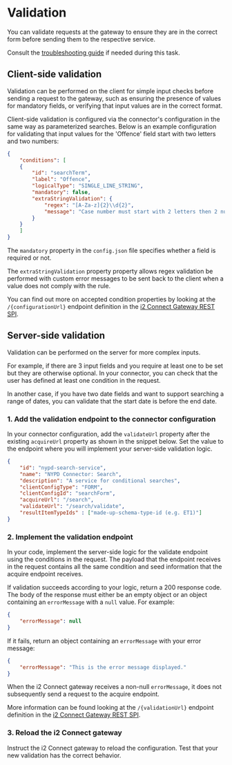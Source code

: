 # Validation

You can validate requests at the gateway to ensure they are in the correct form before sending them to the respective service.

Consult the [troubleshooting guide](./troubleshoot.md) if needed during this task.

## Client-side validation

Validation can be performed on the client for simple input checks before sending a request to the gateway, such as ensuring the presence of values for mandatory fields, or verifying that input values are in the correct format.

Client-side validation is configured via the connector's configuration in the same way as parameterized searches. Below is an example configuration for validating that input values for the 'Offence' field start with two letters and two numbers:

```json
{
	"conditions": [
	{
		"id": "searchTerm",
		"label": "Offence",
		"logicalType": "SINGLE_LINE_STRING",
		"mandatory": false,
		"extraStringValidation": {
			"regex": "[A-Za-z]{2}\\d{2}",
			"message": "Case number must start with 2 letters then 2 numbers"
		}
	}
	]
}
```

The `mandatory` property in the `config.json` file specifies whether a field is required or not.

The `extraStringValidation` property property allows regex validation be performed with custom error messages to be sent back to the client when a value does not comply with the rule.

You can find out more on accepted condition properties by looking at the `/{configurationUrl}` endpoint definition in the [i2 Connect Gateway REST SPI](https://www.ibm.com/support/knowledgecenter/en/SSXVTH_latest/com.ibm.i2.connect.developer.doc/i2_connect_spi.json).

## Server-side validation

Validation can be performed on the server for more complex inputs.

For example, if there are 3 input fields and you require at least one to be set but they are otherwise optional. In your connector, you can check that the user has defined at least one condition in the request.

In another case, if you have two date fields and want to support searching a range of dates, you can validate that the start date is before the end date.

### 1. Add the validation endpoint to the connector configuration

In your connector configuration, add the `validateUrl` property after the existing `acquireUrl` property as shown in the snippet below. Set the value to the endpoint where you will implement your server-side validation logic.

```json
{
	"id": "nypd-search-service",
	"name": "NYPD Connector: Search",
	"description": "A service for conditional searches",
	"clientConfigType": "FORM",
	"clientConfigId": "searchForm",
	"acquireUrl": "/search",
	"validateUrl": "/search/validate",
	"resultItemTypeIds" : ["made-up-schema-type-id (e.g. ET1)"]
}
```

### 2. Implement the validation endpoint

In your code, implement the server-side logic for the validate endpoint using the conditions in the request. The payload that the endpoint receives in the request contains all the same condition and seed information that the acquire endpoint receives.

If validation succeeds according to your logic, return a 200 response code. The body of the response must either be an empty object or an object containing an `errorMessage` with a `null` value. For example:

```json
{
	"errorMessage": null
}
```

If it fails, return an object containing an `errorMessage` with your error message:

```json
{
	"errorMessage": "This is the error message displayed."
}
```

When the i2 Connect gateway receives a non-null `errorMessage`, it does not subsequently send a request to the acquire endpoint.

More information can be found looking at the `/{validationUrl}` endpoint definition in the [i2 Connect Gateway REST SPI](https://www.ibm.com/support/knowledgecenter/en/SSXVTH_latest/com.ibm.i2.connect.developer.doc/i2_connect_spi.json).

### 3. Reload the i2 Connect gateway

Instruct the i2 Connect gateway to reload the configuration. Test that your new validation has the correct behavior.
